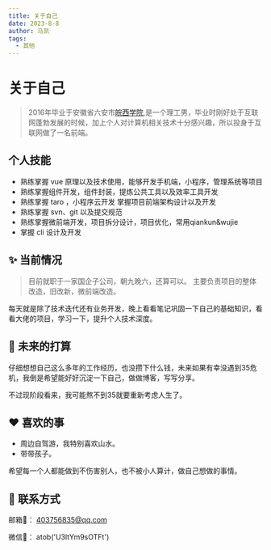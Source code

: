 ```yaml
---
title: 关于自己
date: 2023-8-8
author: 马凯
tags: 
  - 其他
---
```


# 关于自己

> 2016年毕业于安徽省六安市[皖西学院](https://www.wxc.edu.cn/),是一个理工男，毕业时刚好处于互联网蓬勃发展的时候，加上个人对计算机相关技术十分感兴趣，所以投身于互联网做了一名前端。


## 个人技能

- 熟练掌握 vue 原理以及技术使用，能够开发手机端，小程序，管理系统等项目 
- 熟练掌握组件开发，组件封装，提炼公共工具以及效率工具开发 
- 熟练掌握 taro ，小程序云开发 掌握项目前端架构设计以及开发 
- 熟练掌握 svn、git 以及提交规范 
- 熟练掌握微前端开发，项目拆分设计，项目优化，常用qiankun&wujie 
- 掌握 cli 设计及开发

## ✨ 当前情况

> 目前就职于一家国企子公司，朝九晚六，还算可以。
> 主要负责项目的整体改造，旧改新，微前端改造。

每天就是除了技术迭代还有业务开发，晚上看看笔记巩固一下自己的基础知识，看看大佬的项目，学习一下，提升个人技术深度。


## 🚀 未来的打算

仔细想想自己这么多年的工作经历，也没攒下什么钱，未来如果有幸没遇到35危机，我倒是希望能好好沉淀一下自己，做做博客，写写分享。

不过现阶段看来，我可能熬不到35就要重新考虑人生了。

## ❤️ 喜欢的事

- 周边自驾游，我特别喜欢山水。
- 带带孩子。

希望每一个人都能做到不伤害别人，也不被小人算计，做自己想做的事情。


## 🎫 联系方式

邮箱📮： 403756835@qq.com

微信📡： atob('U3ltYm9sOTFt')